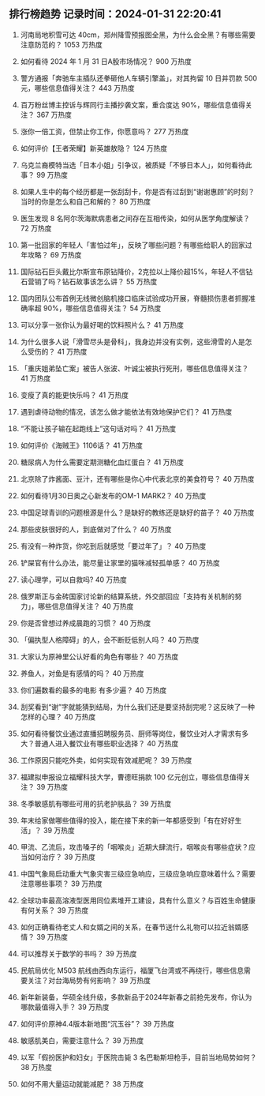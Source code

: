 
## 排行榜趋势 记录时间：2024-01-31 22:20:41
  
  1. 河南局地积雪可达 40cm，郑州降雪预报图全黑，为什么会全黑？有哪些需要注意防范的？ 1053 万热度
    
  2. 如何看待 2024 年 1 月 31 日A股市场情况？ 900 万热度
    
  3. 警方通报「奔驰车主插队还拳砸他人车辆引擎盖」，对其拘留 10 日并罚款 500 元，哪些信息值得关注？ 443 万热度
    
  4. 百万粉丝博主控诉与辉同行主播抄袭文案，重合度达 90%，哪些信息值得关注？ 367 万热度
    
  5. 涨你一倍工资，但禁止你工作，你愿意吗？ 277 万热度
    
  6. 如何评价【王者荣耀】新英雄敖隐？ 124 万热度
    
  7. 乌克兰裔模特当选「日本小姐」引争议，被质疑「不够日本人」，如何看待此事？ 99 万热度
    
  8. 如果人生中的每个经历都是一张刮刮卡，你是否有过刮到“谢谢惠顾”的时刻？当时的你是怎么和自己和解的？ 80 万热度
    
  9. 医生发现 8 名阿尔茨海默病患者之间存在互相传染，如何从医学角度解读？ 72 万热度
    
  10. 第一批回家的年轻人「害怕过年」，反映了哪些问题？有哪些给职人的回家过年攻略？ 69 万热度
    
  11. 国际钻石巨头戴比尔斯宣布原钻降价，2克拉以上降价超15%，年轻人不信钻石营销了吗？钻石故事该怎么讲？ 55 万热度
    
  12. 国内团队公布首例无线微创脑机接口临床试验成功开展，脊髓损伤患者抓握准确率超 90%，哪些信息值得关注？ 54 万热度
    
  13. 可以分享一张你认为最好喝的饮料照片么？ 41 万热度
    
  14. 为什么很多人说「滑雪尽头是骨科」，我身边并没有实例，这些滑雪的人是怎么受伤的？ 41 万热度
    
  15. 「重庆姐弟坠亡案」被告人张波、叶诚尘被执行死刑，哪些信息值得关注？ 41 万热度
    
  16. 变瘦了真的能更快乐吗？ 41 万热度
    
  17. 遇到虐待动物的情况，该怎么做才能依法有效地保护它们？ 41 万热度
    
  18. “不能让孩子输在起跑线上”这句话对吗？ 41 万热度
    
  19. 如何评价《海贼王》1106话？ 41 万热度
    
  20. 糖尿病人为什么需要定期测糖化血红蛋白？ 41 万热度
    
  21. 北京除了炸酱面、豆汁，还有哪些是你心中代表北京的美食符号？ 40 万热度
    
  22. 如何看待1月30日奥之心新发布的OM-1 MARK2？ 40 万热度
    
  23. 中国足球青训的问题根源是什么？是缺好的教练还是缺好的苗子？ 40 万热度
    
  24. 那些皮肤很好的人，到底做对了什么？ 40 万热度
    
  25. 有没有一种炸货，你吃到后就感觉「要过年了」？ 40 万热度
    
  26. 铲屎官有什么办法，能尽量让家里的猫咪减轻孤单感？ 40 万热度
    
  27. 读心理学，可以自救吗? 40 万热度
    
  28. 俄罗斯正与金砖国家讨论新的结算系统，外交部回应「支持有关机制的努力」，哪些信息值得关注？ 40 万热度
    
  29. 你是否曾想过养成晨跑的习惯？ 40 万热度
    
  30. 「偏执型人格障碍」的人，会不断贬低别人吗？ 40 万热度
    
  31. 大家认为原神里公认好看的角色有哪些？ 40 万热度
    
  32. 养鱼人，对鱼是有感情的吗？ 40 万热度
    
  33. 你们遍数看的最多的电影 有多少遍？ 40 万热度
    
  34. 刮奖看到“谢”字就能猜到结局，为什么我们还是要坚持刮完呢？这反映了一种怎样的心理？ 40 万热度
    
  35. 如何看待餐饮业通过直播招聘服务员、厨师等岗位，餐饮业对人才需求有多大？普通人进入餐饮业有哪些职业选择？ 40 万热度
    
  36. 工作原因只能吃外卖，如何实现有效减肥呢？ 39 万热度
    
  37. 福建拟申报设立福耀科技大学，曹德旺捐款 100 亿元创立，哪些信息值得关注？ 39 万热度
    
  38. 冬季敏感肌有哪些可用的抗老护肤品？ 39 万热度
    
  39. 年末给家做哪些值得的投入，能在接下来的新一年都感受到「有在好好生活」？ 39 万热度
    
  40. 甲流、乙流后，攻击嗓子的「咽喉炎」近期大肆流行，咽喉炎有哪些症状？应当如何治疗？ 39 万热度
    
  41. 中国气象局启动重大气象灾害三级应急响应，三级应急响应意味着什么？需要注意哪些事项？ 39 万热度
    
  42. 全球功率最高溶液型医用同位素堆开工建设，具有什么意义？与百姓生命健康有何关系？ 39 万热度
    
  43. 如何正确看待老丈人和女婿之间的关系，在春节送什么礼物可以拉近翁婿感情？ 39 万热度
    
  44. 可以推荐关于数学的书吗？ 39 万热度
    
  45. 民航局优化 M503 航线由西向东运行，福厦飞台湾或不再绕行，哪些信息需要关注？对台海局势有何影响？ 39 万热度
    
  46. 新年新装备，华硕全线升级，多款新品于2024年新春之前抢先发布，你认为哪款最值得入手？ 39 万热度
    
  47. 如何评价原神4.4版本新地图“沉玉谷”？ 39 万热度
    
  48. 敏感肌美白，需要注意什么？ 39 万热度
    
  49. 以军「假扮医护和妇女」于医院击毙 3 名巴勒斯坦枪手，目前当地局势如何？ 38 万热度
    
  50. 如何不用大量运动就能减肥？ 38 万热度
    